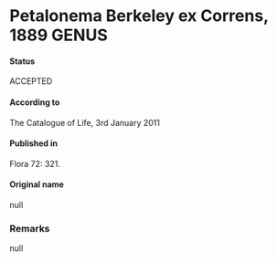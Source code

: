 # Petalonema Berkeley ex Correns, 1889 GENUS

#### Status
ACCEPTED

#### According to
The Catalogue of Life, 3rd January 2011

#### Published in
Flora 72: 321.

#### Original name
null

### Remarks
null